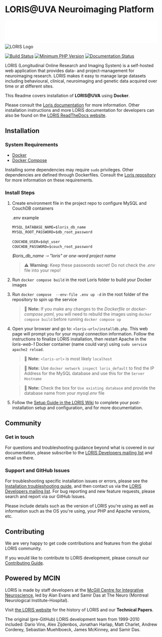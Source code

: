 # LORIS@UVA Neuroimaging Platform

![UVA Health Logo](./htdocs/images/UVA.Health_RGB_White.png)
![LORIS Logo](./htdocs/images/LORIS_logo.png)

[![Build Status](https://travis-ci.org/aces/Loris.svg?branch=main)](https://travis-ci.org/aces/Loris)
[![Minimum PHP Version](https://img.shields.io/travis/php-v/aces/loris/main?color=787CB5)](https://php.net/)
[![Documentation Status](https://readthedocs.org/projects/acesloris/badge/?version=latest)](https://acesloris.readthedocs.io/en/latest/?badge=latest)

LORIS (Longitudinal Online Research and Imaging System) is a self-hosted web application that provides data- and project-management for neuroimaging research. LORIS makes it easy to manage large datasets including behavioural, clinical, neuroimaging and genetic data acquired over time or at different sites.

This Readme covers installation of **LORIS@UVA** using **Docker**.

Please consult the [Loris documentation](https://github.com/aces/Loris) for more information. Other installation instructions and more LORIS documentation for developers can also be found on the [LORIS ReadTheDocs website](https://acesloris.readthedocs.io/en/latest/).

## Installation

### System Requirements

* [Docker](https://docs.docker.com/engine/)
* [Docker Compose](https://docs.docker.com/compose/install/)

Installing some dependencies may require `sudo` privileges. Other dependencies are defined through Dockerfiles. Consult the [Loris repository](https://github.com/aces/Loris) for more information on these requirements.

### Install Steps

1. Create environment file in the project repo to configure MySQL and CouchDB containers

    .env example

    ```env
    MYSQL_DATABASE_NAME=$loris_db_name
    MYSQL_ROOT_PASSWORD=$db_root_password

    COUCHDB_USER=$dqt_user
    COUCHDB_PASSWORD=$couch_root_password
    ```

    *$loris_db_name ⇾ "loris" or one-word project name*

    > :warning: **Warning:** Keep these passwords secret! Do not check the *.env* file into your repo!

2. Run `docker compose build` in the root Loris folder to build your Docker images     

3. Run `docker compose  --env-file .env up -d` in the root folder of the repository to spin up the service

    > :memo: **Note:** If you make any changes to the *Dockerfile* or *docker-compose.yaml*, you will need to rebuild the images using `docker compose build` before running `docker compose up`

4. Open your browser and go to: `<loris-url>/installdb.php`. This web page will prompt you for your mysql connection information. Follow the instructions to finalize LORIS installation, then restart Apache in the *loris-web-1* Docker container (name could vary) using `sudo service apache2 reload`.

    > :memo: **Note:** `<loris-url>` is most likely `localhost`
    
    > :memo: **Note:** Use `docker network inspect loris_default` to find the IP Address for the MySQL database and use this for the `Server Hostname`
    
    > :memo: **Note:** Check the box for `Use existing database` and provide the database name from your *mysql.env* file

5. Follow the [Setup Guide in the LORIS Wiki](https://github.com/aces/Loris/wiki/Setup) to complete your post-installation setup and configuration, and for more documentation.

## Community

### Get in touch

For questions and troubleshooting guidance beyond what is covered in our documentation, please subscribe to the [LORIS Developers mailing list](http://www.bic.mni.mcgill.ca/mailman/listinfo/loris-dev) and email us there.

### Support and GitHub Issues

For troubleshooting specific installation issues or errors, please see the [Installation troubleshooting guide](docs/wiki/00_SERVER_INSTALL_AND_CONFIGURATION/01_LORIS_Install/Troubleshooting.md), and then contact us via the [LORIS Developers mailing list](http://www.bic.mni.mcgill.ca/mailman/listinfo/loris-dev).
For bug reporting and new feature requests, please search and report via our GitHub Issues.

Please include details such as the version of LORIS you're using as well as information
such as the OS you're using, your PHP and Apache versions, etc.

## Contributing

We are very happy to get code contributions and features from the global LORIS community.

If you would like to contribute to LORIS development, please consult our [Contributing Guide](./CONTRIBUTING.md).

## Powered by MCIN

LORIS is made by staff developers at the [McGill Centre for Integrative Neuroscience](http://www.mcin.ca), led by Alan Evans and Samir Das at The Neuro (Montreal Neurological Institute-Hospital).

Visit [the LORIS website](https://loris.ca) for the history of LORIS and our **Technical Papers**.

The original (pre-GitHub) LORIS development team from 1999-2010 included: Dario Vins, Alex Zijdenbos, Jonathan Harlap, Matt Charlet, Andrew Corderey, Sebastian Muehlboeck, James McKinney, and Samir Das.
